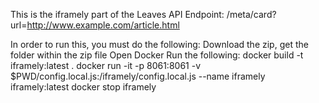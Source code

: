 This is the iframely part of the Leaves API Endpoint: /meta/card?url=http://www.example.com/article.html 

In order to run this, you must do the following:
Download the zip, get the folder within the zip file
Open Docker
Run the following:
docker build -t iframely:latest .
docker run -it -p 8061:8061 -v $PWD/config.local.js:/iframely/config.local.js --name iframely iframely:latest
docker stop iframely
